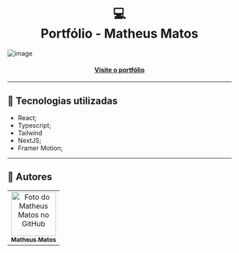 <h1 align="center">
  💻<br>Portfólio - Matheus Matos
</h1>

![image](https://github.com/math-matos/portfolio2024/assets/106177721/767325d0-66b8-48b6-a15f-55320ba79faf)




<h4 align="center"><a href="https://portfolio2023-six-vert.vercel.app/">Visite o portfólio</a></h4>

---

## 💼 Tecnologias utilizadas

- React;
- Typescript;
- Tailwind
- NextJS;
- Framer Motion;

---

<h2>🌹 Autores</h2>

<table style="width: 100%; text-align: center;">
  <tr>
    <td >
      <a href="https://github.com/math-matos">
        <img src="https://avatars.githubusercontent.com/u/106177721" width="100px;" alt="Foto do Matheus Matos no GitHub"/><br>
        <sub>
          <b>Matheus Matos</b>
        </sub>
      </a>
    </td>
  </tr>
</table>
